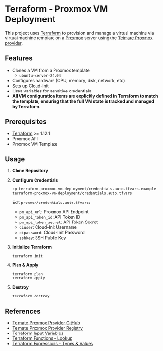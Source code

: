 # Terraform - Proxmox VM Deployment

This project uses [Terraform](https://www.terraform.io/) to provision and manage a virtual machine via virtual machine
template on a [Proxmox](https://www.proxmox.com/) server using the [Telmate Proxmox provider](https://github.com/Telmate/terraform-provider-proxmox).

## Features

- Clones a VM from a Proxmox template
  - `ubuntu-server-24.04`
- Configures hardware (CPU, memory, disk, network, etc)
- Sets up Cloud-Init
- Uses variables for sensitive credentials
- **All VM configuration items are explicitly defined in Terraform to match the template, ensuring that the full VM state is tracked and managed by Terraform.**

## Prerequisites

- [Terraform](https://www.terraform.io/downloads.html) >= 1.12.1
- Proxmox API
- Proxmox VM Template

## Usage

1. **Clone Repository**

2. **Configure Credentials**

   ```shell
   cp terraform-proxmox-vm-deployment/credentials.auto.tfvars.example terraform-proxmox-vm-deployment/credentials.auto.tfvars
   ```

   Edit `proxmox/credentials.auto.tfvars`:
   - `pm_api_url`: Proxmox API Endpoint
   - `pm_api_token_id`: API Token ID
   - `pm_api_token_secret`: API Token Secret
   - `ciuser`: Cloud-Init Username
   - `cipassword`: Cloud-Init Password
   - `sshkey`: SSH Public Key

3. **Initialize Terraform**

   ```shell
   terraform init
   ```

4. **Plan & Apply**

   ```shell
   terraform plan
   terraform apply
   ```

5. **Destroy**

    ```shell
    terraform destroy
    ```

## References

- [Telmate Proxmox Provider GitHub](https://github.com/Telmate/terraform-provider-proxmox)
- [Telmate Proxmox Provider Registry](https://registry.terraform.io/providers/Telmate/proxmox/latest)
- [Terraform Input Variables](https://www.terraform.io/language/values/variables)
- [Terraform Functions - Lookup](https://developer.hashicorp.com/terraform/language/functions/lookup)
- [Terraform Expressions - Types & Values](https://developer.hashicorp.com/terraform/language/expressions/types#map-type)
